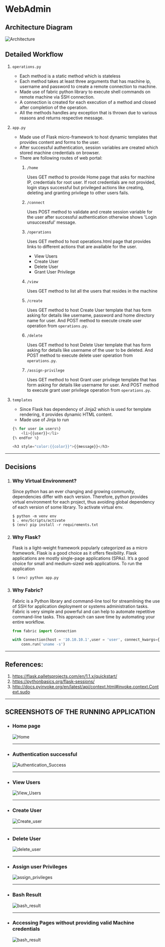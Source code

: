 # WebAdmin


## Architecture Diagram

![Architecture](images/Architecture.jpg)

## Detailed Workflow
1. `operations.py`
    - Each method is a static method which is stateless
    - Each method takes at least three arguments that has machine ip, username and password to create a remote connection to machine.
    - Made use of fabric python library to execute shell commands on remote machine via SSH connection.
    - A connection is created for each execution of a method and closed after completion of the operation.
    - All the methods handles any exception that is thrown due to various reasons and returns respective message.

2. `app.py`
    - Made use of Flask micro-framework to host dynamic templates that provides content and forms to the user.
    - After successful authentication, session variables are created which stored machine credentials on browser.
    - There are following routes of web portal:
        1. `/home`

            Uses GET method to provide Home page that asks for machine IP, credentials for root user.
            If root credentials are not provided, login stays successful but privileged actions like creating, deleting and granting privilege to other users fails.
        
        2. `/connect`

            Uses POST method to validate and create session variable for the user after successful authentication otherwise shows 'Login unsuccessful' message.

        3. `/operations`

            Uses GET method to host operations.html page that provides links to different actions that are available for the user.
            - View Users
            - Create User
            - Delete User
            - Grant User Privilege
        
        4. `/view`

            Uses GET method to list all the users that resides in the machine
            
        5. `/create`

            Uses GET method to host Create User template that has form asking for details like username, password and home directory name for user.
            And POST method to execute create user operation from `operations.py`.
            
        6. `/delete`

            Uses GET method to host Delete User template that has form asking for details like username of the user to be deleted.
            And POST method to execute delete user operation from `operations.py`.

        7. `/assign-privilege`

            Uses GET method to host Grant user privilege template that has form asking for details like username for user.
            And POST method to execute grant user privilege operation from `operations.py`.
    
3. `templates`
    - Since Flask has dependency of Jinja2 which is used for template rendering, it provides dynamic HTML content.
    - Made use of Jinja to run 
    ```python
    {% for user in users%}
        <li>{{user}}</li>
    {% endfor %}

    <h3 style="color:{{color}}">{{message}}</h3>
    ```


---
## Decisions
1. ### Why Virtual Environment?
    Since python has an ever changing and growing community, dependencies differ with each version. Therefore, python provides virtual environment for each project, thus avoiding global dependency of each version of some library.
    To activate virtual env.
    ```
    $ python -m venv env
    $ . env/Scripts/activate
    $ (env) pip install -r requirements.txt
    ```

2. ### Why Flask?
    Flask is a light-weight framework popularly categorized as a micro framework. Flask is a good choice as it offers flexibility. Flask applications are mostly single-page applications (SPAs). It’s a good choice for small and medium-sized web applications.
    To run the application
    ```
    $ (env) python app.py
    ```

3. ### Why Fabric?
    Fabric is a Python library and command-line tool for streamlining the use of SSH for application deployment or systems administration tasks. Fabric is very simple and powerful and can help to automate repetitive command-line tasks. This approach can save time by automating your entire workflow.
    ```python
    from fabric import Connection
    
    with Connection(host = '10.10.10.1',user = 'user', connect_kwargs={"password": 'passwd'}) as conn:
        conn.run('uname -s')
    ```

---
## References:
1. https://flask.palletsprojects.com/en/1.1.x/quickstart/
2. https://pythonbasics.org/flask-sessions/
3. http://docs.pyinvoke.org/en/latest/api/context.html#invoke.context.Context.sudo

---
## SCREENSHOTS OF THE RUNNING APPLICATION

- ### Home page
    ![Home](images/home.png)

    ---
<!-- Authentication to the server fails
![Authentication_Failure](images/authFail.png) -->

- ### Authentication successful
    ![Authentication_Success](images/authSuccess.png)

    ---
- ### View Users
    ![View_Users](images/viewUsers.png)

    ---
- ### Create User
    ![Create_user](images/createUser.png)

    ---
<!-- User Created
![Create_user_success](images/createSuccess.png)

Create User fails as user already exists
![create_user_fails](images/userExists.png) -->

<!-- Create user with custom directory
![create_user_dir](images/createUser_dir.png) -->

<!-- View created user
![view_test_user](images/viewtestUser.png) -->

- ### Delete User
    ![delete_user](images/deleteUser.png)

    ---
<!-- Delete User Successful

![delete_user_success](images/deleteSuccess.png)

Delete user fails
![delete_user_fails](images/userNotExists.png) -->

- ### Assign user Privileges
    ![assign_privileges](images/assignPrivilege.png)

    ---
<!-- User Privileges granted
![privieleges_granted](images/privilegeGranted.png) -->

- ### Bash Result
    ![bash_result](images/userCreated.png)
    
    ---
- ### Accessing Pages without providing valid Machine credentials
    ![bash_result](images/invalidSession.png)
